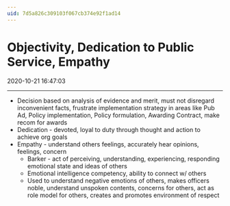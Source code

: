 ```yaml
---
uid: 7d5a826c309103f067cb374e92f1ad14
---
```


# Objectivity, Dedication to Public Service, Empathy

2020-10-21 16:47:03

---

- Decision based on analysis of evidence and merit, must not disregard inconvenient facts, frustrate implementation strategy in areas like Pub Ad, Policy implementation, Policy formulation, Awarding Contract, make recom for awards
- Dedication - devoted, loyal to duty through thought and action to achieve org goals
- Empathy - understand others feelings, accurately hear opinions, feelings, concern
    - Barker - act of perceiving, understanding, experiencing, responding emotional state and ideas of others
    - Emotional intelligence competency, ability to connect w/ others
    - Used to understand negative emotions of others, makes officers noble, understand unspoken contents, concerns for others, act as role model for others, creates and promotes environment of respect

